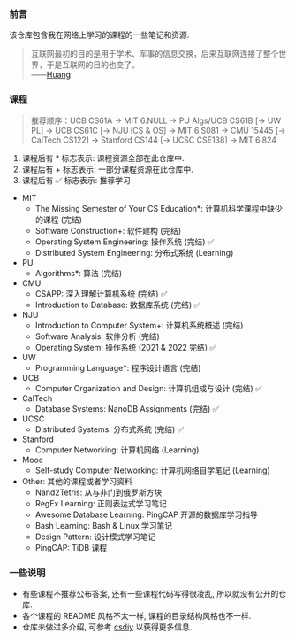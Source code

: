 ### 前言

该仓库包含我在网络上学习的课程的一些笔记和资源.

> 互联网最初的目的是用于学术、军事的信息交换，后来互联网连接了整个世界，于是互联网的目的也变了。<br/>——[Huang](https://huang-feiyu.github.io)

### 课程

> 推荐顺序：UCB CS61A -> MIT 6.NULL -> PU Algs/UCB CS61B [-> UW PL] -> UCB CS61C [-> NJU ICS & OS] -> MIT 6.S081 -> CMU 15445 [-> CalTech CS122] -> Stanford CS144 [-> UCSC CSE138] -> MIT 6.824

1. 课程后有 \* 标志表示: 课程资源全部在此仓库中.
2. 课程后有 + 标志表示: 一部分课程资源在此仓库中.
3. 课程后有 ✅ 标志表示: 推荐学习

* MIT
  * The Missing Semester of Your CS Education\*: 计算机科学课程中缺少的课程 (完结)
  * Software Construction+: 软件建构 (完结)
  * Operating System Engineering: 操作系统 (完结) ✅
  * Distributed System Engineering: 分布式系统 (Learning)
* PU
  * Algorithms\*: 算法 (完结)
* CMU
  * CSAPP: 深入理解计算机系统 (完结) ✅
  * Introduction to Database: 数据库系统 (完结) ✅
* NJU
  * Introduction to Computer System+: 计算机系统概述 (完结)
  * Software Analysis: 软件分析 (完结)
  * Operating System: 操作系统 (2021 & 2022 完结) ✅
* UW
  * Programming Language\*: 程序设计语言 (完结)
* UCB
  * Computer Organization and Design: 计算机组成与设计 (完结) ✅
* CalTech
  * Database Systems: NanoDB Assignments (完结) ✅
* UCSC
  * Distributed Systems: 分布式系统 (完结) ✅
* Stanford
  * Computer Networking: 计算机网络 (Learning)
* Mooc
  * Self-study Computer Networking: 计算机网络自学笔记 (Learning)
* Other: 其他的课程或者学习资料
  * Nand2Tetris: 从与非门到俄罗斯方块
  * RegEx Learning: 正则表达式学习笔记
  * Awesome Database Learning: PingCAP 开源的数据库学习指导
  * Bash Learning: Bash & Linux 学习笔记
  * Design Pattern: 设计模式学习笔记
  * PingCAP: TiDB 课程

### 一些说明

* 有些课程不推荐公布答案, 还有一些课程代码写得很凌乱, 所以就没有公开的仓库.
* 各个课程的 README 风格不太一样, 课程的目录结构风格也不一样.
* 仓库未做过多介绍, 可参考 [csdiy](https://csdiy.wiki/) 以获得更多信息.

